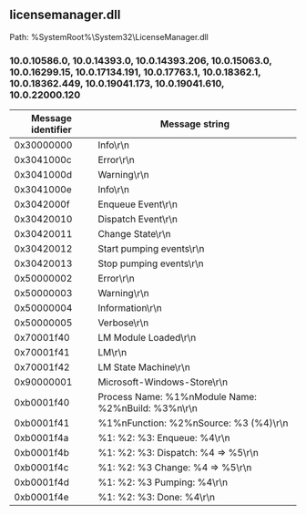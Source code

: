 ## licensemanager.dll

Path: %SystemRoot%\System32\LicenseManager.dll

### 10.0.10586.0, 10.0.14393.0, 10.0.14393.206, 10.0.15063.0, 10.0.16299.15, 10.0.17134.191, 10.0.17763.1, 10.0.18362.1, 10.0.18362.449, 10.0.19041.173, 10.0.19041.610, 10.0.22000.120

Message identifier | Message string
--- | ---
0x30000000 | Info\r\n
0x3041000c | Error\r\n
0x3041000d | Warning\r\n
0x3041000e | Info\r\n
0x3042000f | Enqueue Event\r\n
0x30420010 | Dispatch Event\r\n
0x30420011 | Change State\r\n
0x30420012 | Start pumping events\r\n
0x30420013 | Stop pumping events\r\n
0x50000002 | Error\r\n
0x50000003 | Warning\r\n
0x50000004 | Information\r\n
0x50000005 | Verbose\r\n
0x70001f40 | LM Module Loaded\r\n
0x70001f41 | LM\r\n
0x70001f42 | LM State Machine\r\n
0x90000001 | Microsoft-Windows-Store\r\n
0xb0001f40 | Process Name: %1%nModule Name: %2%nBuild: %3%n\r\n
0xb0001f41 | %1%nFunction: %2%nSource: %3 (%4)\r\n
0xb0001f4a | %1: %2: %3: Enqueue: %4\r\n
0xb0001f4b | %1: %2: %3: Dispatch: %4 => %5\r\n
0xb0001f4c | %1: %2: %3 Change: %4 => %5\r\n
0xb0001f4d | %1: %2: %3 Pumping: %4\r\n
0xb0001f4e | %1: %2: %3: Done: %4\r\n
